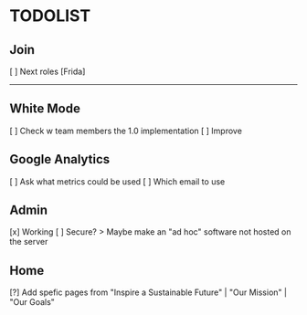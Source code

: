 # TODOLIST

## Join
[ ] Next roles 					[Frida]

___

## White Mode
[ ] Check w team members the 1.0 implementation
[ ] Improve

## Google Analytics
[ ] Ask what metrics could be used
[ ] Which email to use

## Admin
[x] Working
[ ] Secure? > Maybe make an "ad hoc" software not hosted on the server

## Home
[?] Add spefic pages from "Inspire a Sustainable Future" | "Our Mission" | "Our Goals"
